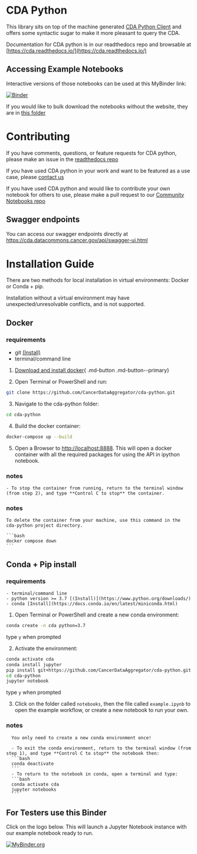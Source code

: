 # CDA Python

This library sits on top of the machine generated
[CDA Python Client](https://github.com/CancerDataAggregator/cda-service-python-client) and offers some syntactic
sugar to make it more pleasant to query the CDA.

Documentation for CDA python is in our readthedocs repo and browsable at [https://cda.readthedocs.io/](https://cda.readthedocs.io/)

## Accessing Example Notebooks

Interactive versions of those notebooks can be used at this MyBinder link:

[![Binder](https://mybinder.org/badge_logo.svg)](https://mybinder.org/v2/gh/CancerDataAggregator/readthedocs/HEAD?labpath=docs%2FExamples%2FWelcome.ipynb)

If you would like to bulk download the notebooks without the website, they are in [this folder](https://github.com/CancerDataAggregator/readthedocs/tree/main/docs/Examples)

# Contributing

If you have comments, questions, or feature requests for CDA python, please make an issue in the [readthedocs repo](https://github.com/CancerDataAggregator/readthedocs/issues)

If you have used CDA python in your work and want to be featured as a use case, please [contact us](mailto:amanda.charbonneau@gdit.com)

If you have used CDA python and would like to contribute your own notebook for others to use, please make a pull request to our [Community Notebooks repo](https://github.com/CancerDataAggregator/Community-Notebooks)

## Swagger endpoints

You can access our swagger endpoints directly at https://cda.datacommons.cancer.gov/api/swagger-ui.html

# Installation Guide

There are two methods for local installation in virtual environments: Docker or Conda + pip.

Installation without a virtual environment may have unexpected/unresolvable
conflicts, and is not supported.

## Docker

### requirements

- git [(Install)](https://git-scm.com/book/en/v2/Getting-Started-Installing-Git)
- terminal/command line


1. [Download and install docker](https://www.docker.com/products/docker-desktop/){ .md-button .md-button--primary}

2. Open Terminal or PowerShell and run:
```bash
git clone https://github.com/CancerDataAggregator/cda-python.git
```

3.  Navigate to the cda-python folder:
```bash
cd cda-python
```

4. Build the docker container:
```bash
docker-compose up --build
```

5. Open a Browser to [http://localhost:8888](http://localhost:8888).
This will open a docker container with all the required packages for using the API in ipython notebook.

### notes

    - To stop the container from running, return to the terminal window (from step 2), and type **Control C to stop** the container.

### notes

    To delete the container from your machine, use this command in the cda-python project directory.

    ```bash
    docker compose down
    ```

## Conda + Pip install

### requirements

    - terminal/command line
    - python version >= 3.7 [(Install)](https://www.python.org/downloads/)
    - conda [Install](https://docs.conda.io/en/latest/miniconda.html)

1. Open Terminal or PowerShell and create a new conda environment:
  ```bash
  conda create -n cda python=3.7
  ```
  type `y` when prompted

2. Activate the environment:
  ```bash
  conda activate cda
  conda install jupyter
  pip install git+https://github.com/CancerDataAggregator/cda-python.git
  cd cda-python
  jupyter notebook
  ```
  type `y` when prompted

3. Click on the folder called `notebooks`, then the file called `example.ipynb` to
  open the example workflow, or create a new notebook to run your own.


### notes
      You only need to create a new conda environment once!

      - To exit the conda environment, return to the terminal window (from step 1), and type **Control C to stop** the notebook then:
      ```bash
      conda deactivate
      ```
      - To return to the notebook in conda, open a terminal and type:
      ```bash
      conda activate cda
      jupyter notebooks
      ```



## For Testers use this Binder

Click on the logo below. This will
launch a Jupyter Notebook instance with our example notebook ready to run.

[![MyBinder.org](https://mybinder.org/badge_logo.svg)](https://mybinder.org/v2/gh/CancerDataAggregator/cda-python/integration)

